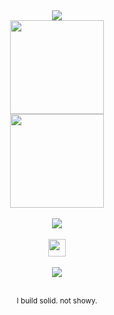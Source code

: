 <div align="center">

<img src="https://readme-typing-svg.demolab.com?font=JetBrains+Mono&weight=300&size=12&duration=4000&pause=3000&color=2A2A2A&background=00000000&center=true&vCenter=true&random=false&width=400&height=20&lines=Charlie+Alzhrani" />

<br>

<img src="https://github-readme-stats.vercel.app/api?username=CharlieAvailable&show_icons=true&hide_border=true&bg_color=00000000&title_color=1a1a1a&text_color=2a2a2a&icon_color=1a1a1a&hide_title=true&disable_animations=true&hide=stars,issues&count_private=true&include_all_commits=true&hide_rank=true" height="150" />

<br>

<img src="https://github-readme-streak-stats.herokuapp.com/?user=CharlieAvailable&hide_border=true&background=00000000&stroke=0D0D0D&ring=1A1A1A&fire=2A2A2A&currStreakNum=2A2A2A&currStreakLabel=1A1A1A&sideNums=2A2A2A&sideLabels=1A1A1A&dates=1A1A1A" height="150" />

<br>
<br>

<img src="https://img.shields.io/badge/Dev_Director_@_OutLawRD-0d0d0d?style=flat-square&labelColor=0d0d0d&color=0d0d0d" />

<br>
<br>

<img src="https://skillicons.dev/icons?i=lua,cpp,py&theme=dark" height="28" />

<br>
<br>

<a href="https://discord.com/users/6r9">
  <img src="https://img.shields.io/badge/-%406r9-0d0d0d?style=flat&logo=discord&logoColor=2a2a2a" />
</a>

<br>
<br>

<sub>I build solid. not showy.</sub>

</div>
